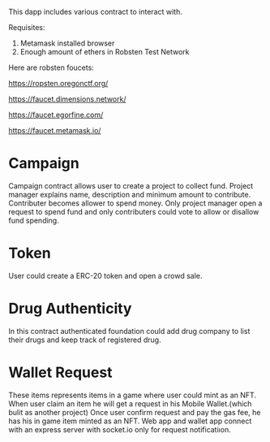 This dapp includes various contract to interact with.

Requisites:

1. Metamask installed browser
2. Enough amount of ethers in Robsten Test Network

Here are robsten foucets:

https://ropsten.oregonctf.org/

https://faucet.dimensions.network/

https://faucet.egorfine.com/

https://faucet.metamask.io/

# Campaign

Campaign contract allows user to create a project to collect fund. Project manager explains name, description and minimum amount to contribute. Contributer becomes allower to spend money. Only project manager open a request to spend fund and only contributers could vote to allow or disallow fund spending.

# Token

User could create a ERC-20 token and open a crowd sale.

# Drug Authenticity

In this contract authenticated foundation could add drug company to list their drugs and keep track of registered drug.

# Wallet Request

These items represents items in a game where user could mint as an NFT. When user claim an item he will get a request in his Mobile Wallet.(which bulit as another project) Once user confirm request and pay the gas fee, he has his in game item minted as an NFT. Web app and wallet app connect with an express server with socket.io only for request notificatiıon.
